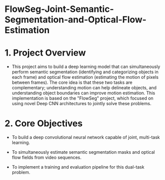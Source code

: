# FlowSeg-Joint-Semantic-Segmentation-and-Optical-Flow-Estimation

# 1. Project Overview
- This project aims to build a deep learning model that can simultaneously perform semantic segmentation (identifying and categorizing objects in each frame) and optical flow estimation (estimating the motion of pixels between frames). The core idea is that these two tasks are complementary; understanding motion can help delineate objects, and understanding object boundaries can improve motion estimation. This implementation is based on the "FlowSeg" project, which focused on using novel Deep CNN architectures to jointly solve these problems.


# 2. Core Objectives
- To build a deep convolutional neural network capable of joint, multi-task learning.

- To simultaneously estimate semantic segmentation masks and optical flow fields from video sequences.

- To implement a training and evaluation pipeline for this dual-task problem.
